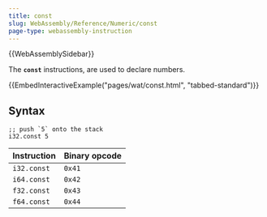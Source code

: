 ```yaml
---
title: const
slug: WebAssembly/Reference/Numeric/const
page-type: webassembly-instruction
---
```


{{WebAssemblySidebar}}

The **`const`** instructions, are used to declare numbers.

{{EmbedInteractiveExample("pages/wat/const.html", "tabbed-standard")}}

## Syntax

```wasm
;; push `5` onto the stack
i32.const 5
```

| Instruction | Binary opcode |
| ----------- | ------------- |
| `i32.const` | `0x41`        |
| `i64.const` | `0x42`        |
| `f32.const` | `0x43`        |
| `f64.const` | `0x44`        |

